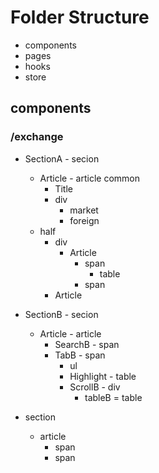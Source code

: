 # Folder Structure

- components
- pages
- hooks
- store

## components

### /exchange

- SectionA - secion
  - Article - article common
    - Title
    - div
      - market
      - foreign
  - half
    - div
      - Article
        - span
          - table
        - span
    - Article
- SectionB - secion

  - Article - article
    - SearchB - span
    - TabB - span
      - ul
      - Highlight - table
      - ScrollB - div
        - tableB = table

- section
  - article
    - span
    - span
